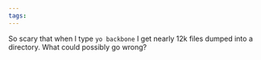 ```yaml
---
tags: 
---
```


So scary that when I type `yo backbone` I get nearly 12k files dumped into a directory. What could possibly go wrong?
